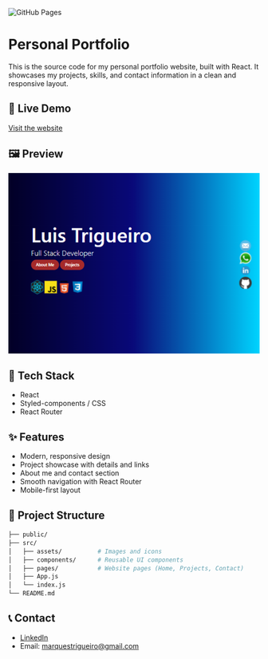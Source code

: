 ![GitHub Pages](https://img.shields.io/badge/Deployed-GitHub_Pages-blue?style=for-the-badge)

# Personal Portfolio

This is the source code for my personal portfolio website, built with React. It showcases my projects, skills, and contact information in a clean and responsive layout.

## 🔗 Live Demo
[Visit the website](https://luis-trigueiro.github.io/portfolio/)

## 🖼️ Preview
![Portfolio Preview](./img/website.png)

## 🚀 Tech Stack
- React
- Styled-components / CSS
- React Router

## ✨ Features
- Modern, responsive design
- Project showcase with details and links
- About me and contact section
- Smooth navigation with React Router
- Mobile-first layout

## 📂 Project Structure
```bash
├── public/
├── src/
│   ├── assets/          # Images and icons
│   ├── components/      # Reusable UI components
│   ├── pages/           # Website pages (Home, Projects, Contact)
│   ├── App.js
│   └── index.js
└── README.md
````

## 📞 Contact
- [LinkedIn](https://www.linkedin.com/in/luis-eduardo-trigueiro)
- Email: marquestrigueiro@gmail.com

